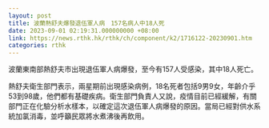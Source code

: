 ```yaml
---
layout: post
title: 波蘭熱舒夫爆發退伍軍人病　157名病人中18人死
date: 2023-09-01 02:19:31.000000000 +08:00
link: https://news.rthk.hk/rthk/ch/component/k2/1716122-20230901.htm
categories: rthk
---
```


波蘭東南部熱舒夫市出現退伍軍人病爆發，至今有157人受感染，其中18人死亡。

熱舒夫衛生部門表示，兩星期前出現感染病例，18名死者包括9男9女，年齡介乎53到98歲，他們都有基礎疾病。衛生部門負責人又說，疫情目前已經緩解，有關部門正在化驗分析水樣本，以確定這次退伍軍人病爆發的原因。當局已經對供水系統加氯消毒，並呼籲民眾將水煮沸後再飲用。
